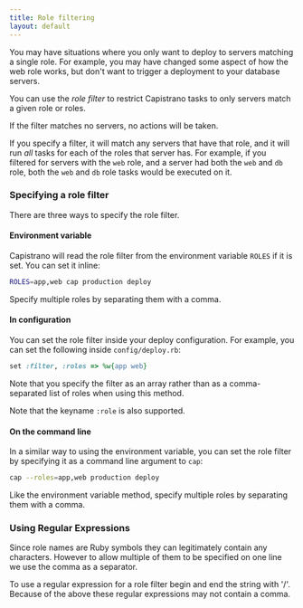 ```yaml
---
title: Role filtering
layout: default
---
```


You may have situations where you only want to deploy to servers matching
a single role. For example, you may have changed some aspect of how the web
role works, but don't want to trigger a deployment to your database servers.

You can use the *role filter* to restrict Capistrano tasks to only servers
match a given role or roles.

If the filter matches no servers, no actions will be taken.

If you specify a filter, it will match any servers that have that role, and
it will run _all_ tasks for each of the roles that server has. For example,
if you filtered for servers with the `web` role, and a server had both the
`web` and `db` role, both the `web` and `db` role tasks would be executed on it.

### Specifying a role filter

There are three ways to specify the role filter.

#### Environment variable

Capistrano will read the role filter from the environment variable `ROLES`
if it is set. You can set it inline:

```bash
ROLES=app,web cap production deploy
```

Specify multiple roles by separating them with a comma.

#### In configuration

You can set the role filter inside your deploy configuration. For example,
you can set the following inside `config/deploy.rb`:

```ruby
set :filter, :roles => %w{app web}
```

Note that you specify the filter as an array rather than as a comma-separated
list of roles when using this method.

Note that the keyname `:role` is also supported.

#### On the command line

In a similar way to using the environment variable, you can set the role
filter by specifying it as a command line argument to `cap`:

```bash
cap --roles=app,web production deploy
```

Like the environment variable method, specify multiple roles by separating them
with a comma.

### Using Regular Expressions

Since role names are Ruby symbols they can legitimately contain any characters. However to
allow multiple of them to be specified on one line we use the comma as a separator.

To use a regular expression for a role filter begin and end the string with '/'. Because
of the above these regular expressions may not contain a comma.
